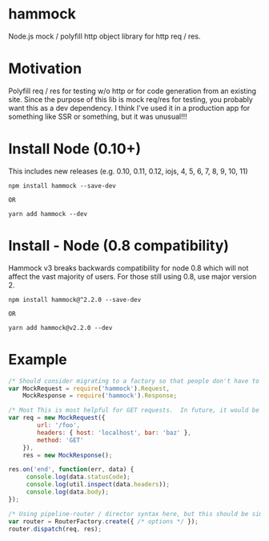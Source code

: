 # hammock

Node.js mock / polyfill http object library for http req / res.  

# Motivation

Polyfill req / res for testing w/o http or for code generation from an existing site. Since the purpose of this lib is mock req/res for testing, you probably want this as a dev dependency. I think I've used it in a production app for something like SSR or something, but it was unusual!!! 

# Install Node (0.10+)
This includes new releases (e.g. 0.10, 0.11, 0.12, iojs, 4, 5, 6, 7, 8, 9, 10, 11)

```
npm install hammock --save-dev

OR 

yarn add hammock --dev
```

# Install - Node (0.8 compatibility)

Hammock v3 breaks backwards compatibility for node 0.8 which
will not affect the vast majority of users. For those still
using 0.8, use major version 2.

```
npm install hammock@^2.2.0 --save-dev

OR 

yarn add hammock@v2.2.0 --dev
```


# Example


```js
/* Should consider migrating to a factory so that people don't have to guess whether to use new or not */
var MockRequest = require('hammock').Request,
    MockResponse = require('hammock').Response;

/* Most This is most helpful for GET requests.  In future, it would be nice to polyfill body parsing events. */
var req = new MockRequest({
        url: '/foo',
        headers: { host: 'localhost', bar: 'baz' },
        method: 'GET'
    }),
    res = new MockResponse();

res.on('end', function(err, data) {
     console.log(data.statusCode);
     console.log(util.inspect(data.headers));
     console.log(data.body);
});

/* Using pipeline-router / director syntax here, but this should be simple with express. */
var router = RouterFactory.create({ /* options */ });
router.dispatch(req, res);

```
